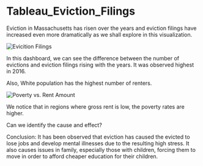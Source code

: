 # Tableau_Eviction_Filings

Eviction in Massachusetts has risen over the years and eviction filings have increased even more dramatically as we shall explore in this visualization. 

![Evicition Filings](https://user-images.githubusercontent.com/46550460/54884348-3e374e80-4e46-11e9-81a7-b17bdd071472.png)

In this dashboard, we can see the difference between the number of evictions and eviction filings rising with the years.
It was observed highest in 2016. 

Also, White population has the highest number of renters. 

![Poverty vs. Rent Amount](https://user-images.githubusercontent.com/46550460/54884351-4099a880-4e46-11e9-836d-8d05fa84d0bf.png)

We notice that in regions where gross rent is low, the poverty rates are higher. 

Can we identify the cause and effect? 

Conclusion: It has been observed that eviction has caused the evicted to lose jobs and develop mental illnesses due to the resulting high stress. It also causes issues in family, especially those with children, forcing them to move in order to afford cheaper education for their children.

